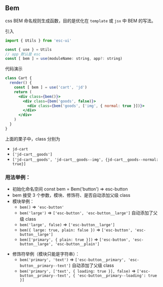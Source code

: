 ## Bem

css BEM 命名规则生成函数，目的是优化在 `template` 或 `jsx` 中 BEM 的写法。

引入

```js
import { Utils } from 'esc-ui'

const { use } = Utils
// app 默认是 esc
const [ bem ] = use(moduleName: string, app?: string)
```

代码演示

```jsx
class Cart {
  render() {
    const [ bem ] = use('cart', 'jd')
    return (
      <div class={bem()}>
        <div class={bem('goods', false)}>
          <div class={bem('goods', ['img', { normal: true }])}>
        </div>
      </div>
    )
  }
}
```

上面的栗子中，class 分别为 

- `jd-cart`
- `['jd-cart__goods']`
- `['jd-cart__goods', 'jd-cart__goods--img', {jd-cart__goods--normal: true}]`

### 用法举例：
 * 初始化命名空间 const bem = Bem('button') => esc-button
 * bem 接受 3 个参数，模块、修饰符、是否自动添加父级 class
 * 模块举例：
    - `bem()` => `'esc-button'`
    - `bem('large')` => `['esc-button', 'esc-button__large']` 自动添加了父级 class
    - `bem('large', false)` => `['esc-button__large']`
    - `bem({ large: true, plain: false })` => `['esc-button', 'esc-button__large']`
    - `bem(['primary', { plain: true }])`  => `['esc-button', 'esc-button__large', 'esc-button__plain']`
 - 修饰符举例（模块只能是字符串）：
    - `bem('primary', 'text')` => `['esc-button__primary', 'esc-button__primary--text']` 自动添加了父级 class
    - `bem('primary', ['text', { loading: true }], false)` => `['esc-button__primary--text', { 'esc-button__primary--loading': true }]`
